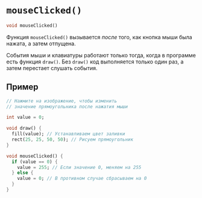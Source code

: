 # `mouseClicked()`

```dart
void mouseClicked()
```

Функция `mouseClicked()` вызывается _после_ того, как кнопка мыши была нажата, а затем отпущена.

События мыши и клавиатуры работают только тогда, когда в программе есть функция `draw()`. Без `draw()` код выполняется только один раз, а затем перестает слушать события.

## Пример

```dart
// Нажмите на изображение, чтобы изменить
// значение прямоугольника после нажатия мыши

int value = 0;

void draw() {
  fill(value); // Устанавливаем цвет заливки
  rect(25, 25, 50, 50); // Рисуем прямоугольник
}

void mouseClicked() {
  if (value == 0) {
    value = 255; // Если значение 0, меняем на 255
  } else {
    value = 0; // В противном случае сбрасываем на 0
  }
}
```
